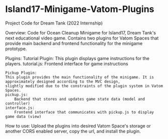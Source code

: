 # Island17-Minigame-Vatom-Plugins
Project Code for Dream Tank (2022 Internship)

Overview:
    Code for Ocean Cleanup Minigame for Island17, Dream Tank's next educational video game.
    Contains two plugins for Vatom Spaces that provide main backend and frontend functionality for the minigame prototype.

Plugins:
    Tutorial Plugin:
    This plugin displays game instructions for the players.
    tutorial.js:
        Frontend interface for game instructions
    
    Pickup Plugin:
    This plugin provides the main functionality of the minigame. It is approximately designed according to the MVC design,
    slightly modified due to the constraints of the plugin system in Vatom Spaces.
    pickup.js:
        Backend that stores and updates game state data (model and controller)
    interface.js:
        Frontend interface that communicates with pickup.js to display game data (view)
           
How to use:
    Upload the plugins into desired Vatom Space's storage or another CORS enabled server, copy the url, and install the plugin.

